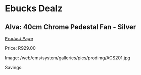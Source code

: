 
# Ebucks Dealz
## Alva: 40cm Chrome Pedestal Fan - Silver
[Product Page](https://www.ebucks.com/web/shop/productSelected.do?prodId=673622932&catId=1158501102)

Price: R929.00

Image: /web/cms/system/galleries/pics/prodimg/ACS201.jpg

Savings: 


	